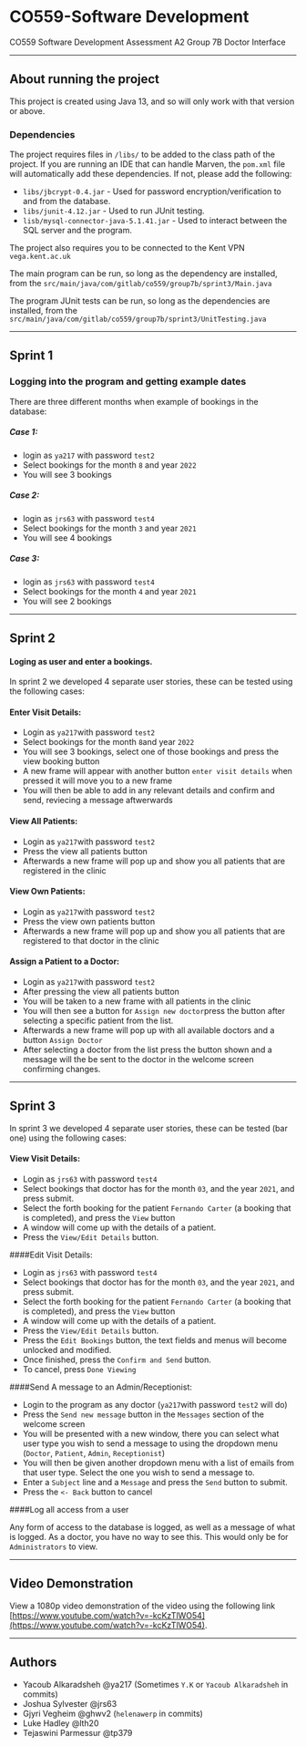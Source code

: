 # CO559-Software Development

CO559 Software Development Assessment A2
Group 7B
Doctor Interface

---

## About running the project

This project is created using Java 13, and so will only work with that version or above.

### Dependencies

The project requires files in `/libs/` to be added to the class path of the project.
If you are running an IDE that can handle Marven, the `pom.xml` file will automatically add these dependencies.
If not, please add the following:
* `libs/jbcrypt-0.4.jar` - Used for password encryption/verification to and from the database.
* `libs/junit-4.12.jar` - Used to run JUnit testing.
* `lisb/mysql-connector-java-5.1.41.jar` - Used to interact between the SQL server and the program.

The project also requires you to be connected to the Kent VPN `vega.kent.ac.uk`

The main program can be run, so long as the dependency are installed, from the `src/main/java/com/gitlab/co559/group7b/sprint3/Main.java`

The program JUnit tests can be run, so long as the dependencies are installed, from the `src/main/java/com/gitlab/co559/group7b/sprint3/UnitTesting.java`

---

## Sprint 1

### Logging into the program and getting example dates

There are three different months when example of bookings in the database:

##### Case 1:
* login as `ya217` with password `test2`
* Select bookings for the month `8` and year `2022`
* You will see 3 bookings

##### Case 2:
* login as `jrs63` with password `test4`
* Select bookings for the month `3` and year `2021`
* You will see 4 bookings

##### Case 3:
* login as `jrs63` with password `test4`
* Select bookings for the month `4` and year `2021`
* You will see 2 bookings

---

## Sprint 2
#### Loging as user and enter a bookings.

In sprint 2 we developed 4 separate user stories, these can be tested using the following cases:

#### Enter Visit Details:
* Login as `ya217`with password `test2`
* Select bookings for the month `8`and year `2022`
* You will see 3 bookings, select one of those bookings and press the view booking button
* A new frame will appear with another button `enter visit details` when pressed it will move you to a new frame
* You will then be able to add in any relevant details and confirm and send, reviecing a message aftwerwards


#### View All Patients:
* Login as `ya217`with password `test2`
* Press the view all patients button
* Afterwards a new frame will pop up and show you all patients that are registered in the clinic 


#### View Own Patients:
* Login as `ya217`with password `test2`
* Press the view own patients button
* Afterwards a new frame will pop up and show you all patients that are registered to that doctor in the clinic 


#### Assign a Patient to a Doctor:
* Login as `ya217`with password `test2`
* After pressing the view all patients button
* You will be taken to a new frame with all patients in the clinic 
* You will then see a button for `Assign new doctor`press the button after selecting a specific patient from the list.
* Afterwards a new frame will pop up with all available doctors and a button `Assign Doctor`
* After selecting a doctor from the list press the button shown and a message will the be sent to the doctor in the welcome screen confirming changes.

---

## Sprint 3

In sprint 3 we developed 4 separate user stories, these can be tested (bar one) using the following cases:

#### View Visit Details:
* Login as `jrs63` with password `test4`
* Select bookings that doctor has for the month `03`, and the year `2021`, and press submit.
* Select the forth booking for the patient `Fernando Carter` (a booking that is completed), and press the `View` button
* A window will come up with the details of a patient.
* Press the `View/Edit Details` button.

####Edit Visit Details:
* Login as `jrs63` with password `test4`
* Select bookings that doctor has for the month `03`, and the year `2021`, and press submit.
* Select the forth booking for the patient `Fernando Carter` (a booking that is completed), and press the `View` button
* A window will come up with the details of a patient.
* Press the `View/Edit Details` button.
* Press the `Edit Bookings` button, the text fields and menus will become unlocked and modified.
* Once finished, press the `Confirm and Send` button.
* To cancel, press `Done Viewing`

####Send A message to an Admin/Receptionist:
* Login to the program as any doctor (`ya217`with password `test2` will do)
* Press the `Send new message` button in the `Messages` section of the welcome screen
* You will be presented with a new window, there you can select what user type you wish to send a message to using the dropdown menu (`Doctor`, `Patient`, `Admin`, `Receptionist`)
* You will then be given another dropdown menu with a list of emails from that user type. Select the one you wish to send a message to.
* Enter a `Subject` line and a `Message` and press the `Send` button to submit.
* Press the `<- Back` button to cancel

####Log all access from a user

Any form of access to the database is logged, as well as a message of what is logged.
As a doctor, you have no way to see this.
This would only be for `Administrators` to view.

---

## Video Demonstration

View a 1080p video demonstration of the video using the following link [https://www.youtube.com/watch?v=-kcKzTlWO54](https://www.youtube.com/watch?v=-kcKzTlWO54).

---

## Authors

* Yacoub Alkaradsheh @ya217 (Sometimes `Y.K` or `Yacoub Alkaradsheh` in commits)
* Joshua Sylvester @jrs63
* Gjyri Vegheim @ghwv2 (`helenawerp` in commits)
* Luke Hadley @lth20
* Tejaswini Parmessur @tp379



